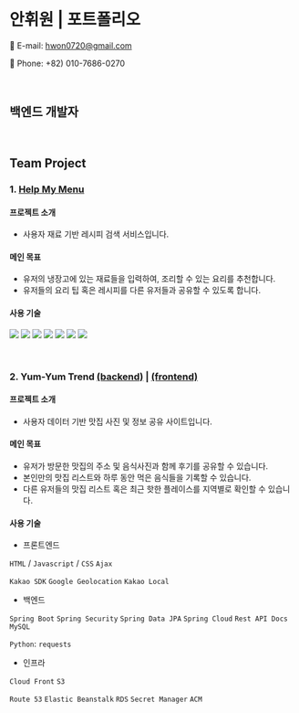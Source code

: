 # 안휘원 | 포트폴리오

📧 E-mail: hwon0720@gmail.com

📱 Phone: +82) 010-7686-0270

<br>

## 백엔드 개발자


<br>

## Team Project
### 1. [Help My Menu](https://github.com/HWON0720/help-my-menu)
#### 프로젝트 소개
- 사용자 재료 기반 레시피 검색 서비스입니다.

#### 메인 목표
- 유저의 냉장고에 있는 재료들을 입력하여, 조리할 수 있는 요리를 추천합니다.
- 유저들의 요리 팁 혹은 레시피를 다른 유저들과 공유할 수 있도록 합니다.

#### 사용 기술
<p>
  <img src="https://img.shields.io/badge/Python-3766AB?style=flat-square&logo=Python&logoColor=white"/>
  <img src="https://img.shields.io/badge/JavaScript-ffb13b?style=flat-square&logo=javascript&logoColor=white"/>
  <img src="https://img.shields.io/badge/HTML-E34F26?style=flat-square&logo=html5&logoColor=white"/>
  <img src="https://img.shields.io/badge/CSS-1572B6?style=flat-square&logo=css3&logoColor=white"/>
  <img src="https://img.shields.io/badge/mongoDB-47A248?style=flat-square&logo=mongodb&logoColor=white"/>
  <img src="https://img.shields.io/badge/PyCharm-000000?style=flat-square&logo=pycharm&logoColor=white"/>
  <img src="https://img.shields.io/badge/aws-333664?style=flat-square&logo=amazon-aws&logoColor=white"/>
</p>

<br>

### 2. Yum-Yum Trend [(backend)](https://github.com/HWON0720/backend) | [(frontend)](https://github.com/HWON0720/frontend)
#### 프로젝트 소개
- 사용자 데이터 기반 맛집 사진 및 정보 공유 사이트입니다.

#### 메인 목표
- 유저가 방문한 맛집의 주소 및 음식사진과 함께 후기를 공유할 수 있습니다.
- 본인만의 맛집 리스트와 하루 동안 먹은 음식들을 기록할 수 있습니다.
- 다른 유저들의 맛집 리스트 혹은 최근 핫한 플레이스를 지역별로 확인할 수 있습니다.

#### 사용 기술
- 프론트엔드

`HTML` / `Javascript` / `CSS` `Ajax`

`Kakao SDK` `Google Geolocation` `Kakao Local`

- 백엔드

`Spring Boot` `Spring Security` `Spring Data JPA` `Spring Cloud` `Rest API Docs` `MySQL`

`Python`: `requests`


- 인프라

`Cloud Front` `S3`

`Route 53` `Elastic Beanstalk` `RDS` `Secret Manager` `ACM`
